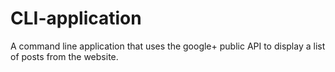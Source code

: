 # CLI-application

A command line application that uses the google+ public API to display a list of posts from the website. 
